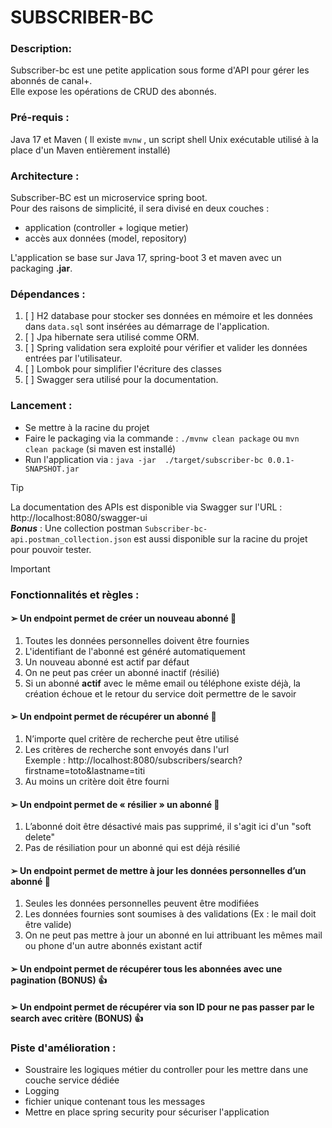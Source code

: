# SUBSCRIBER-BC

### Description:

Subscriber-bc est une petite application sous forme d'API pour gérer les abonnés de canal+.  
Elle expose les opérations de CRUD des abonnés.

### Pré-requis : 
Java 17 et Maven ( Il existe `mvnw` , un script shell Unix exécutable utilisé à la place d'un Maven entièrement installé)

### Architecture :
Subscriber-BC est un microservice spring boot.  
Pour des raisons de simplicité, il sera divisé en deux couches :  
- application (controller + logique metier)  
- accès aux données (model, repository)  

L'application se base sur Java 17, spring-boot 3 et maven avec un packaging **.jar**. 

### Dépendances :
1. [ ] H2 database pour stocker ses données en mémoire et les données dans `data.sql` sont insérées au démarrage de l'application.  
2. [ ] Jpa hibernate sera utilisé comme ORM.  
3. [ ] Spring validation sera exploité pour vérifier et valider les données entrées par l'utilisateur.  
4. [ ] Lombok pour simplifier l'écriture des classes
5. [ ] Swagger sera utilisé pour la documentation.  

### Lancement :
* Se mettre à la racine du projet
* Faire le packaging via la commande : `./mvnw clean package`  ou  `mvn clean package` (si maven est installé) 
* Run l'application via : `java -jar  ./target/subscriber-bc 0.0.1-SNAPSHOT.jar`

> [!TIP]
> La documentation des APIs est disponible via Swagger sur l'URL : http://localhost:8080/swagger-ui  
> **_Bonus_** : Une collection postman `Subscriber-bc-api.postman_collection.json`  est aussi disponible sur la racine du projet pour pouvoir tester.

> [!IMPORTANT]
> ### Fonctionnalités et règles :
> #### ➢ Un endpoint permet de créer un nouveau abonné  :dart:
> 1. Toutes les données personnelles doivent être fournies
> 2. L'identifiant de l'abonné est généré automatiquement
> 3. Un nouveau abonné est actif par défaut
> 4. On ne peut pas créer un abonné inactif (résilié)
> 5. Si un abonné **actif** avec le même email ou téléphone existe déjà, la création échoue et le retour du service doit permettre de le savoir
> #### ➢ Un endpoint permet de récupérer un abonné  :dart:
> 1.  N’importe quel critère de recherche peut être utilisé  
> 2.  Les critères de recherche sont envoyés dans l'url  
  Exemple : http://localhost:8080/subscribers/search?firstname=toto&lastname=titi 
> 3. Au moins un critère doit être fourni  
> #### ➢ Un endpoint permet de « résilier » un abonné :dart:
> 1. L’abonné doit être désactivé mais pas supprimé, il s'agit ici d'un "soft delete" 
> 2. Pas de résiliation pour un abonné qui est déjà résilié
> #### ➢ Un endpoint permet de mettre à jour les données personnelles d’un abonné :dart:
> 1. Seules les données personnelles peuvent être modifiées
> 2. Les données fournies sont soumises à des validations (Ex : le mail doit être valide)
> 3. On ne peut pas mettre à jour un abonné en lui attribuant les mêmes mail ou phone d'un autre abonnés existant actif
> #### ➢ Un endpoint permet de récupérer tous les abonnées avec une pagination (BONUS) :thumbsup:  
> #### ➢ Un endpoint permet de récupérer via son ID pour ne pas passer par le search avec critère (BONUS) :thumbsup:

### Piste d'amélioration :
- Soustraire les logiques métier du controller pour les mettre dans une couche service dédiée
- Logging  
- fichier unique contenant tous les messages  
- Mettre en place spring security pour sécuriser l'application
